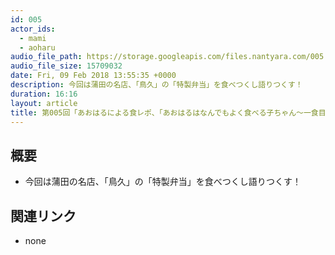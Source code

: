 ```yaml
---
id: 005
actor_ids:
  - mami
  - aoharu
audio_file_path: https://storage.googleapis.com/files.nantyara.com/005.mp3
audio_file_size: 15709032
date: Fri, 09 Feb 2018 13:55:35 +0000
description: 今回は蒲田の名店、「鳥久」の「特製弁当」を食べつくし語りつくす！
duration: 16:16
layout: article
title: 第005回「あおはるによる食レポ、「あおはるはなんでもよく食べる子ちゃん～一食目～」」
---
```

## 概要

* 今回は蒲田の名店、「鳥久」の「特製弁当」を食べつくし語りつくす！

## 関連リンク

* none
